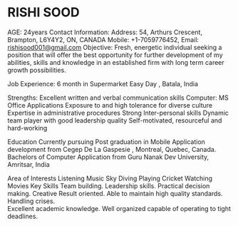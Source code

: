 # RISHI SOOD

AGE: 24years
Contact Information:
Address: 54, Arthurs Crescent, Brampton, L6Y4Y2, ON, CANADA
Mobile: +1-7059776452, Email: rishisood001@gmail.com
Objective: 
Fresh, energetic individual seeking a position that will offer the best opportunity for further development of my abilities, skills and knowledge in an established firm with long term career growth possibilities.

Job Experience:
6 month in Supermarket Easy Day , Batala, India	
				
Strengths:
Excellent written and verbal communication skills
Computer: MS Office Applications
Exposure to and high tolerance for diverse culture
Expertise in administrative procedures
Strong Inter-personal skills
Dynamic team player with good leadership quality
Self-motivated, resourceful and hard-working

Education
Currently pursuing Post graduation in Mobile Application development from Cegep De La Gaspesie , Montreal, Quebec, Canada.
Bachelors of Computer Application from Guru Nanak Dev University, Amritsar, India

Area of Interests 
Listening Music
Sky Diving
Playing Cricket
Watching Movies
Key Skills
Team building.
Leadership skills.
Practical decision making.
Creative
Result oriented.
Able to maintain high quality standards.
Handling crises.	
Excellent academic knowledge.
Well organized capable of operating to tight deadlines.
